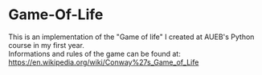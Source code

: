 # Game-Of-Life
This is an implementation of the "Game of life" I created at AUEB's Python course in my first year.<br>
Informations and rules of the game can be found at: https://en.wikipedia.org/wiki/Conway%27s_Game_of_Life
